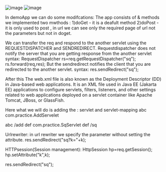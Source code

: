![image](https://github.com/user-attachments/assets/3db794a8-04d1-4949-97da-37d7ae34db1a)
![image](https://github.com/user-attachments/assets/4b74fee3-4b3c-43ef-8fc7-22f3ea16f3fd)

In demoApp we can do some modifcations:
The app consists of & methods we implemented two mwthods :
1)doGet - it is a deafult method
2)doPost - it is only used to post , in url we can see only the required page of url not the parameters but not in doget.

We can transfer the req and respond to the another servlet using the REQUESTDISPATCHER and SENDREDIRECT.
Requestdispatcher does not notify the server that you are getting response from the another servlet 
syntax:
RequestDispatcher rs=req.getRequestDispatcher("sq");
rs.forward(req,res);
But the sendredirect notifies the client that you are redirected to the another servlet.
syntax:
res.sendRedirect("sq");

After this The web.xml file is also known as the Deployment Descriptor (DD) in Java-based web applications. It is an XML file used in Java EE (Jakarta EE) applications to configure servlets, filters, listeners, and other settings related to web applications deployed on a servlet container like Apache Tomcat, JBoss, or GlassFish.

Here what we will do is adding the :
servlet and servlet-mapping
 <servlet>
	 <servlet-name>abc</servlet-name>
	 <servlet-class>com.practice.AddServelet</servlet-class>
 </servlet> 
 
 <servlet-mapping>
 	 <servlet-name>abc</servlet-name>
 	 <url-pattern>/add</url-pattern>
 </servlet-mapping>
 
  <servlet>
	 <servlet-name>def</servlet-name>
	 <servlet-class>com.practice.SqServlet</servlet-class>
 </servlet> 
 
 <servlet-mapping>
 	 <servlet-name>def</servlet-name>
 	 <url-pattern>/sq</url-pattern>
 </servlet-mapping>

Urlrewriter:
in url rewriter we specify the parameter without setting the attribute.
res.sendRedirect("sq?k="+k);


HTTPsession(Session management):
HttpSession hp=req.getSession();
hp.setAttribute("k",k);

res.sendRedirect("sq");
